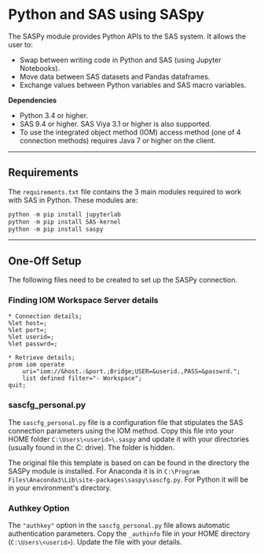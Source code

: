 # Python and SAS using SASpy
The SASPy module provides Python APIs to the SAS system. It allows the user to:

* Swap between writing code in Python and SAS (using Jupyter Notebooks).
* Move data between SAS datasets and Pandas dataframes.
* Exchange values between Python variables and SAS macro variables.

**Dependencies**
* Python 3.4 or higher.
* SAS 9.4 or higher. SAS Viya 3.1 or higher is also supported.
* To use the integrated object method (IOM) access method (one of 4 connection methods) requires Java 7 or higher on the client.

---

## Requirements
The `requirements.txt` file contains the 3 main modules required to work with SAS in Python. These modules are:

```python
python -m pip install jupyterlab
python -m pip install SAS-kernel
python -m pip install saspy
```

---

## One-Off Setup
The following files need to be created to set up the SASPy connection.

### Finding IOM Workspace Server details
```sas
* Connection details;
%let host=;
%let port=;
%let userid=;
%let passwrd=;

* Retrieve details;
prom iom operate 
    uri="iom://&host.:&port.;Bridge;USER=&userid.,PASS=&passwrd.";
    list defined filter="- Workspace";
quit;
```

### sascfg_personal.py
The `sascfg_personal.py` file is a configuration file that stipulates the SAS connection parameters using the IOM method. Copy this file into your HOME folder `C:\Users\<userid>\.saspy` and update it with your directories (usually found in the C: drive). The folder is hidden.


The original file this template is based on can be found in the directory the SASPy module is installed. For Anaconda it is in `C:\Program Files\Anaconda3\Lib\site-packages\saspy\sascfg.py`. For Python it will be in your environment's directory.

### Authkey Option
The `"authkey"` option in the `sascfg_personal.py` file allows automatic authentication parameters.
Copy the `_authinfo` file in your HOME directory (`C:\Users\<userid>`). Update the file with your details.